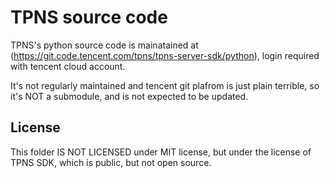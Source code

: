 # TPNS source code

TPNS's python source code is mainatained at (https://git.code.tencent.com/tpns/tpns-server-sdk/python), login required with tencent cloud account.

It's not regularly maintained and tencent git plafrom is just plain terrible, so it's NOT a submodule, and is not expected to be updated.

## License

This folder IS NOT LICENSED under MIT license, but under the license of TPNS SDK, which is public, but not open source.
